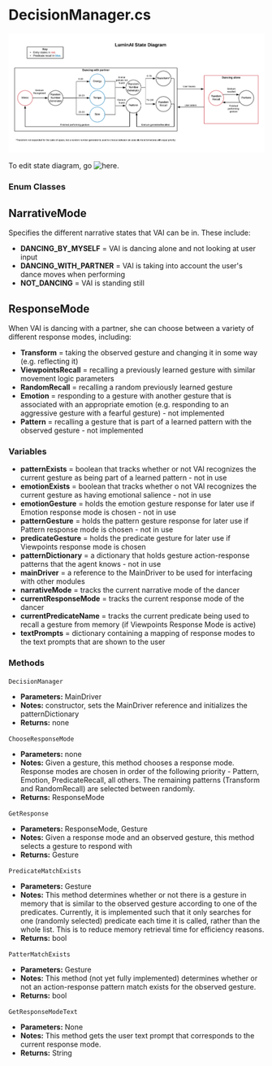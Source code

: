 # DecisionManager.cs

![LuminAI Response Mode State Diagram](LuminAIStateDiagram.png)

To edit state diagram, go ![here](https://www.lucidchart.com/invitations/accept/3bfeab0d-59ca-4b94-a43d-632810e00414).

### Enum Classes

## NarrativeMode
Specifies the different narrative states that VAI can be in. These include: 
- **DANCING_BY_MYSELF** = VAI is dancing alone and not looking at user input 
- **DANCING_WITH_PARTNER** = VAI is taking into account the user's dance moves when performing
- **NOT_DANCING** = VAI is standing still 

## ResponseMode
 When VAI is dancing with a partner, she can choose between a variety of different response modes, including:
 - **Transform** = taking the observed gesture and changing it in some way (e.g. reflecting it)
 - **ViewpointsRecall** = recalling a previously learned gesture with similar movement logic parameters
 - **RandomRecall** = recalling a random previously learned gesture
 - **Emotion** = responding to a gesture with another gesture that is associated with an appropriate emotion (e.g. responding to an aggressive gesture with a fearful gesture) - not implemented
 - **Pattern** = recalling a gesture that is part of a learned pattern with the observed gesture - not implemented

### Variables
- **patternExists** = boolean that tracks whether or not VAI recognizes the current gesture as being part of a learned pattern - not in use
- **emotionExists** = boolean that tracks whether o not VAI recognizes the current gesture as having emotional salience - not in use
- **emotionGesture** = holds the emotion gesture response for later use if Emotion response mode is chosen - not in use
- **patternGesture** = holds the pattern gesture response for later use if Pattern response mode is chosen - not in use
- **predicateGesture** = holds the predicate gesture for later use if Viewpoints response mode is chosen
- **patternDictionary** = a dictionary that holds gesture action-response patterns that the agent knows - not in use
- **mainDriver** = a reference to the MainDriver to be used for interfacing with other modules
- **narrativeMode**  = tracks the current narrative mode of the dancer
- **currentResponseMode** = tracks the current response mode of the dancer
- **currentPredicateName** = tracks the current predicate being used to recall a gesture from memory (if Viewpoints Response Mode is active)
- **textPrompts** = dictionary containing a mapping of response modes to the text prompts that are shown to the user

### Methods

```DecisionManager```
- **Parameters:** MainDriver
- **Notes:** constructor, sets the MainDriver reference and initializes the patternDictionary
- **Returns:** none

```ChooseResponseMode```
- **Parameters:** none
- **Notes:** Given a gesture, this method chooses a response mode. Response modes are chosen in order of the following priority - Pattern, Emotion, PredicateRecall, all others. The remaining patterns (Transform and RandomRecall) are selected between randomly.
- **Returns:** ResponseMode

```GetResponse```
- **Parameters:** ResponseMode, Gesture
- **Notes:** Given a response mode and an observed gesture, this method selects a gesture to respond with
- **Returns:** Gesture

```PredicateMatchExists```
- **Parameters:** Gesture
- **Notes:** This method determines whether or not there is a gesture in memory that is similar to the observed gesture according to one of the predicates. Currently, it is implemented such that it only searches for one (randomly selected) predicate each time it is called, rather than the whole list. This is to reduce memory retrieval time for efficiency reasons.
- **Returns:** bool

```PatterMatchExists```
- **Parameters:** Gesture
- **Notes:** This method (not yet fully implemented) determines whether or not an action-response pattern match exists for the observed gesture.
- **Returns:** bool

```GetResponseModeText```
- **Parameters:** None
- **Notes:** This method gets the user text prompt that corresponds to the current response mode.
- **Returns:** String
